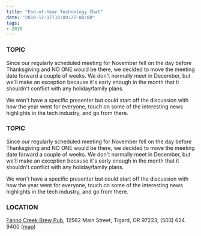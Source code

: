 ```yaml
---
title: "End-of-Year Technology Chat"
date: "2018-12-17T18:09:27-08:00"
tags:
- 2018
---
```


<h3>TOPIC</h3>

<p>
Since our regularly scheduled meeting for November fell on the day before Thanksgiving and NO ONE would be there, we decided to move the meeting date forward a couple of weeks. We don't normally meet in December, but we'll make an exception because it's early enough in the month that it shouldn't conflict with any holiday/family plans.
</p>

<p>
We won't have a specific presenter but could start off the discussion with how the year went for everyone, touch on some of the interesting news highlights in the tech industry, and go from there.
</p>
<!--more--><h3>TOPIC</h3>

<p>
Since our regularly scheduled meeting for November fell on the day before Thanksgiving and NO ONE would be there, we decided to move the meeting date forward a couple of weeks. We don't normally meet in December, but we'll make an exception because it's early enough in the month that it shouldn't conflict with any holiday/family plans.
</p>

<p>
We won't have a specific presenter but could start off the discussion with how the year went for everyone, touch on some of the interesting news highlights in the tech industry, and go from there.
</p>

<h3>LOCATION</h3>

<a href="http://www.maxsfannocreek.com/Portland_Area_Meeting_Rooms/">Fanno Creek Brew Pub</a>, 12562 Main Street, Tigard, OR 97223, (503) 624 9400 (<a href="http://maps.google.com/maps?q=12562+SW+Main+St,+Tigard,+Oregon+97223&hl=en&ll=45.429457,-122.775028&spn=0.005383,0.011362&sll=37.0625,-95.677068&sspn=59.856937,102.128906&om=1&hnear=12562+SW+Main+St,+Tigard,+Oregon+97223&t=h&z=17&vpsrc=6">map</a>)
